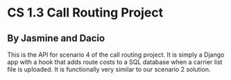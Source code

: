 # CS 1.3 Call Routing Project
## By Jasmine and Dacio

This is the API for scenario 4 of the call routing project. It is simply a Django app with a hook that adds route costs to a SQL database when a carrier list file is uploaded.
It is functionally very similar to our scenario 2 solution.
